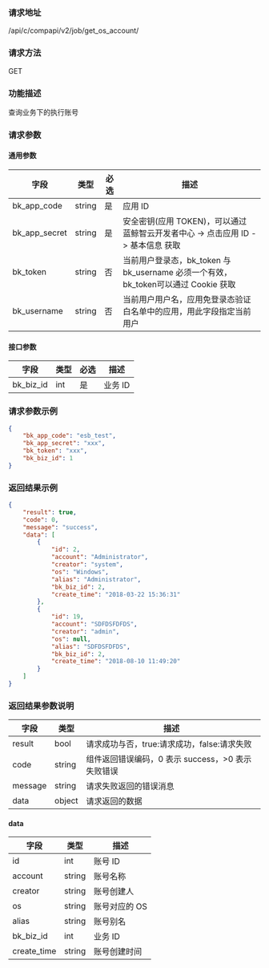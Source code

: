 ### 请求地址

/api/c/compapi/v2/job/get_os_account/

### 请求方法

GET

### 功能描述

查询业务下的执行账号

### 请求参数

#### 通用参数

| 字段 | 类型 | 必选 | 描述 |
|-----------|------------|--------|------------|
| bk_app_code | string | 是 | 应用 ID |
| bk_app_secret| string | 是 | 安全密钥(应用 TOKEN)，可以通过 蓝鲸智云开发者中心 -&gt; 点击应用 ID -&gt; 基本信息 获取 |
| bk_token | string | 否 | 当前用户登录态，bk_token 与 bk_username 必须一个有效，bk_token可以通过 Cookie 获取 |
| bk_username | string | 否 | 当前用户用户名，应用免登录态验证白名单中的应用，用此字段指定当前用户 |

#### 接口参数

| 字段 | 类型 | 必选 | 描述 |
|----------------------|------------|--------|------------|
| bk_biz_id | int | 是 | 业务 ID |

### 请求参数示例

```json
{
    "bk_app_code": "esb_test",
    "bk_app_secret": "xxx",
    "bk_token": "xxx",
    "bk_biz_id": 1
}
```

### 返回结果示例

```json
{
    "result": true,
    "code": 0,
    "message": "success",
    "data": [
        {
            "id": 2,
            "account": "Administrator",
            "creator": "system",
            "os": "Windows",
            "alias": "Administrator",
            "bk_biz_id": 2,
            "create_time": "2018-03-22 15:36:31"
        },
        {
            "id": 19,
            "account": "SDFDSFDFDS",
            "creator": "admin",
            "os": null,
            "alias": "SDFDSFDFDS",
            "bk_biz_id": 2,
            "create_time": "2018-08-10 11:49:20"
        }
    ]
}
```

### 返回结果参数说明

| 字段 | 类型 | 描述 |
|-----------|-----------|-----------|
| result | bool | 请求成功与否，true:请求成功，false:请求失败 |
| code | string | 组件返回错误编码，0 表示 success，>0 表示失败错误 |
| message | string | 请求失败返回的错误消息 |
| data | object | 请求返回的数据 |

#### data

| 字段 | 类型 | 描述 |
|-----------|-----------|-----------|
| id | int | 账号 ID |
| account | string | 账号名称 |
| creator | string | 账号创建人 |
| os | string | 账号对应的 OS |
| alias | string | 账号别名 |
| bk_biz_id | int | 业务 ID |
| create_time | string | 账号创建时间 |
